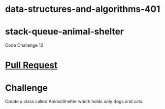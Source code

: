 # data-structures-and-algorithms-401

# stack-queue-animal-shelter
Code Challenge 12

# [Pull Request](https://github.com/MURADALSHORMAN/data-structures-and-algorithms-401/pull/8)

# Challenge
Create a class called AnimalShelter which holds only dogs and cats.




